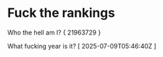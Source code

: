 # Fuck the rankings

Who the hell am I?
{ 21963729 }

What fucking year is it?
[ 2025-07-09T05:46:40Z ]
